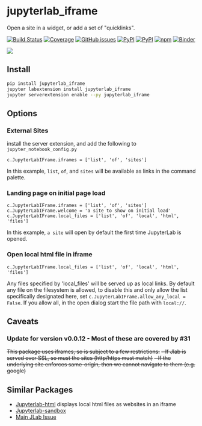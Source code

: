 # jupyterlab_iframe
Open a site in a widget, or add a set of "quicklinks".

[![Build Status](https://dev.azure.com/tpaine154/jupyter/_apis/build/status/timkpaine.jupyterlab_iframe?branchName=main)](https://dev.azure.com/tpaine154/jupyter/_build/latest?definitionId=10&branchName=main)
[![Coverage](https://img.shields.io/azure-devops/coverage/tpaine154/jupyter/10/main)](https://dev.azure.com/tpaine154/jupyter/_build?definitionId=10&_a=summary)
[![GitHub issues](https://img.shields.io/github/issues/timkpaine/jupyterlab_iframe.svg)]()
[![PyPI](https://img.shields.io/pypi/l/jupyterlab_iframe.svg)](https://pypi.python.org/pypi/jupyterlab_iframe)
[![PyPI](https://img.shields.io/pypi/v/jupyterlab_iframe.svg)](https://pypi.python.org/pypi/jupyterlab_iframe)
[![npm](https://img.shields.io/npm/v/jupyterlab_iframe.svg)](https://www.npmjs.com/package/jupyterlab_iframe)
[![Binder](https://mybinder.org/badge_logo.svg)](https://mybinder.org/v2/gh/timkpaine/jupyterlab_iframe/main?urlpath=lab)

![](https://raw.githubusercontent.com/timkpaine/jupyterlab_iframe/main/docs/example1.gif)

## Install
```bash
pip install jupyterlab_iframe
jupyter labextension install jupyterlab_iframe
jupyter serverextension enable --py jupyterlab_iframe
```

## Options
### External Sites
install the server extension, and add the following to `jupyter_notebook_config.py`

```python3
c.JupyterLabIFrame.iframes = ['list', 'of', 'sites']
```

In this example, `list`, `of`, and `sites` will be available as links in the command palette.

### Landing page on initial page load
```python3
c.JupyterLabIFrame.iframes = ['list', 'of', 'sites']
c.JupyterLabIFrame.welcome = 'a site to show on initial load'
c.JupyterLabIFrame.local_files = ['list', 'of', 'local', 'html', 'files']
```

In this example, `a site` will open by default the first time JupyterLab is opened.

### Open local html file in iframe
```python3
c.JupyterLabIFrame.local_files = ['list', 'of', 'local', 'html', 'files']
```

Any files specified by 'local_files' will be served up as local links. By default any file on the filesystem is allowed, to disable this and only allow the list specifically designated here, set `c.JupyterLabIFrame.allow_any_local = False`. If you allow all, in the open dialog start the file path with `local://`.

## Caveats
### Update for version v0.0.12 - Most of these are covered by #31

~~This package uses iframes, so is subject to a few restrictions:~~
~~- If Jlab is served over SSL, so must the sites (http/https must match)~~
~~- If the underlying site enforces same-origin, then we cannot navigate to them (e.g. google)~~


## Similar Packages
- [Jupyterlab-html](https://github.com/mflevine/jupyterlab_html) displays local html files as websites in an iframe
- [Jupyterlab-sandbox](https://github.com/canavandl/jupyterlab_sandbox)
- [Main JLab Issue](https://github.com/jupyterlab/jupyterlab/issues/2369)


